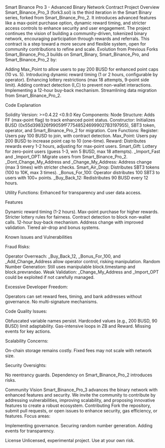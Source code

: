 Smart Binance Pro 3 - Advanced Binary Network Contract
Project Overview
Smart_Binance_Pro_3 (fork3.sol) is the third iteration in the Smart Binary series, forked from Smart_Binance_Pro_2. It introduces advanced features like a max-point purchase option, dynamic reward timing, and stricter access controls to enhance security and user engagement. The project continues the vision of building a community-driven, tokenized binary network, encouraging participation through rewards and referrals. This contract is a step toward a more secure and flexible system, open for community contributions to refine and scale.
Evolution from Previous Forks
Smart_Binance_Pro_3 builds on Smart_Binary, Smart_Binance_Pro, and Smart_Binance_Pro_2 by:

Adding Max_Point to allow users to pay 200 BUSD for enhanced point caps (10 vs. 5).
Introducing dynamic reward timing (1 or 2 hours, configurable by operator).
Enhancing lottery restrictions (max 18 attempts, 9-point side limit).
Adding contract detection (I_C) to prevent non-wallet interactions.
Implementing a 12-hour buy-back mechanism.
Streamlining data migration from Smart_Binance_Pro_2.

Code Explanation

Solidity Version: >=0.4.22 <0.9.0
Key Components:
Node Structure: Adds FF (max-point flag) to track enhanced point status.
Constructor: Initializes BUSD (0x55d398326f99059fF775485246999027B3197955), SBT3 token, operator, and Smart_Binance_Pro_2 for migration.
Core Functions:
Register: Users pay 100 BUSD to join, with contract detection.
Max_Point: Users pay 200 BUSD to increase point cap to 10 (one-time).
Reward: Distributes rewards every 1-2 hours, adjusting for max-point users.
Smart_Gift: Lottery for zero-point users (guess 1-3, win 5 BUSD, max 18 attempts).
_Import_Fast and _Import_OPT: Migrate users from Smart_Binance_Pro_2.
_Dont_Change_My_Address and _Change_My_Address: Address change (max 3 times) with stricter checks.
Smart_Air_Drop: Distributes SBT3 tokens (100 to 10K, max 3 times).
_Bonus_For_100: Operator distributes 100 SBT3 to users with 100+ points.
_Buy_Back_12: Redistributes 90 BUSD every 12 hours.


Utility Functions: Enhanced for transparency and user data access.



Features

Dynamic reward timing (1-2 hours).
Max-point purchase for higher rewards.
Stricter lottery rules for fairness.
Contract detection to block non-wallet calls.
12-hour buy-back mechanism.
Address change with improved validation.
Tiered air-drop and bonus systems.

Known Issues and Vulnerabilities

Fraud Risks:

Operator Overreach: _Buy_Back_12, _Bonus_For_100, and _Add_Change_Address allow operator control, risking manipulation.
Random Number Generation: Still uses manipulable block.timestamp and block.prevrandao.
Weak Validation: _Change_My_Address and _Import_OPT could be exploited if not carefully managed.


Excessive Developer Freedom:

Operators can set reward fees, timing, and bank addresses without governance.
No multi-signature mechanisms.


Code Quality Issues:

Obfuscated variable names persist.
Hardcoded values (e.g., 200 BUSD, 90 BUSD) limit adaptability.
Gas-intensive loops in ZB and Reward.
Missing events for key actions.


Scalability Concerns:

On-chain storage remains costly.
Fixed fees may not scale with network size.


Security Oversights:

No reentrancy guards.
Dependency on Smart_Binance_Pro_2 introduces risks.



Community Vision
Smart_Binance_Pro_3 advances the binary network with enhanced features and security. We invite the community to contribute by addressing vulnerabilities, improving scalability, and proposing innovative features to create a robust ecosystem.
Contributing
Fork the repository, submit pull requests, or open issues to enhance security, gas efficiency, or features. Focus areas:

Implementing governance.
Securing random number generation.
Adding events for transparency.

License
Unlicensed, experimental project. Use at your own risk.